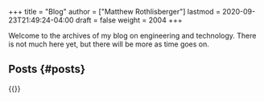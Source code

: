 +++
title = "Blog"
author = ["Matthew Rothlisberger"]
lastmod = 2020-09-23T21:49:24-04:00
draft = false
weight = 2004
+++

Welcome to the archives of my blog on engineering and
technology. There is not much here yet, but there will be more as time
goes on.


## Posts {#posts}

{{<postlist>}}
